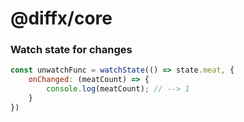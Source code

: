 # @diffx/core <!-- replaceLine:Diffx -->

### Watch state for changes <!-- replaceSection:Watch state for changes -->
```javascript
const unwatchFunc = watchState(() => state.meat, {
    onChanged: (meatCount) => {
        console.log(meatCount); // --> 1
    }
})
```